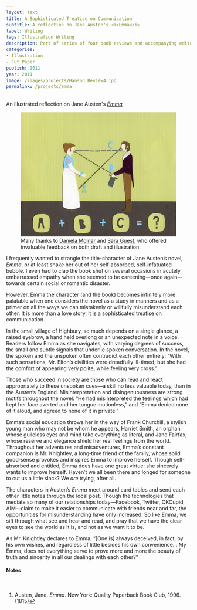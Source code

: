 ```yaml
---
layout: text
title: A Sophisticated Treatise on Communication
subtitle: A reflection on Jane Austen's <i>Emma</i>
label: Writing
tags: Illustration Writing
description: Part of series of four book reviews and accompanying editorial illustration.
categories:
- Illustration
- Cut Paper
publish: 2011
year: 2011
image: /images/projects/Hanson_Review4.jpg
permalink: /projects/emma
---
```

An illustrated reflection on Jane Austen's <a id="footnote-1-ref" href="#footnote-1"><i>Emma</i></a>

<figure><img src="/images/projects/Hanson_Review4.jpg">
<figcaption>Many thanks to <a href="http://www.danielamolnar.com/project/new-earth/new-earth-15/?cat=artwork#1">Daniela Molnar</a> and <a href="https://nonceforms.tumblr.com/">Sara Guest</a>, who offered invaluable feedback on both draft and illustration.</figcaption>
</figure>

<p>I frequently wanted to strangle the title-character of Jane Austen’s novel, <i>Emma</i>, or at least shake her out of her self‐absorbed, self‐infatuated bubble. I even had to clap the book shut on several occasions in acutely embarrassed empathy when she seemed to be careening&mdash;once again&mdash;towards certain social or romantic disaster.</p>

<p>However, Emma the character (and the book) becomes infinitely more palatable when one considers the novel as a study in manners and as a primer on all the ways we can mistakenly or willfully misunderstand each other. It is more than a love story, it is a sophisticated treatise on communication.</p>

<p>In the small village of Highbury, so much depends on a single glance, a raised eyebrow, a hand held overlong or an unexpected note in a voice. Readers follow Emma as she navigates, with varying degrees of success, the small and subtle signals that underlie spoken conversation. In the novel, the spoken and the unspoken often contradict each other entirely:  “With such sensations, Mr. Elton’s civilities were dreadfully ill-timed; but she had the comfort of appearing very polite, while feeling very cross.”</p>

<p>Those who succeed in society are those who can read and react appropriately to these unspoken cues&mdash;a skill no less valuable today, than in the Austen’s England. Misinterpretation and disingenuousness are strong motifs throughout the novel: “He had misinterpreted the feelings which had kept her face averted and her tongue motionless,” and “Emma denied none of it aloud, and agreed to none of it in private.”</p>

<p>Emma’s social education throws her in the way of Frank Churchill, a stylish young man who may not be whom he appears, Harriet Smith, an orphan whose guileless eyes and mind take everything as literal, and Jane Fairfax, whose reserve and elegance shield her real feelings from the world. Throughout her adventures and misadventures, Emma’s constant companion is Mr. Knightley, a long‐time friend of the family, whose solid good‐sense provokes and inspires Emma to improve herself. Though self‐absorbed and entitled, Emma does have one great virtue:  she sincerely wants to improve herself.  Haven’t we all been there and longed for someone to cut us a little slack?  We <i>are</i> trying, after all.</p>

<p>The characters in Austen’s <i>Emma</i> meet around card tables and send each other little notes through the local post. Though the technologies that mediate so many of our relationships today&mdash;Facebook, Twitter, OKCupid, AIM&mdash;claim to make it easier to communicate with friends near and far, the opportunities for misunderstanding have only increased. So like Emma, we sift through what see and hear and read, and pray that we have the clear eyes to see the world as it is, and not as we want it to be.</p>

<p>As Mr. Knightley declares to Emma, “[One is] always deceived, in fact, by his own wishes, and regardless of little besides his own convenience… My Emma, does not everything serve to prove more and more the beauty of truth and sincerity in all our dealings with each other?”</p>

<!--Footnotes -->
<div class="notes">
<h4>Notes</h4>
<br />
<ol>
    <li>
        <p id="footnote-1">Austen, Jane. <i>Emma</i>. New York: Quality Paperback Book Club, 1996. (1815)<a href="#footnote-1-ref">↩</a></p>
    </li>
</ol>

</div>  